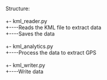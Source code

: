 Structure:\
\
+- kml_reader.py \
+----Reads the KML file to extract data \
+----Saves the data \
\
+- kml_analytics.py \
+----Process the data to extract GPS \
\
+- kml_writer.py \
+----Write data 
